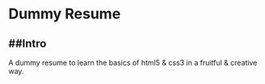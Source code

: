 # Dummy Resume

##Intro
---
A dummy resume to learn the basics of html5 & css3 in a fruitful & creative way. 

